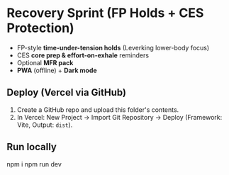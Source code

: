 
# Recovery Sprint (FP Holds + CES Protection)
- FP-style **time-under-tension holds** (Leverking lower-body focus)
- CES **core prep & effort-on-exhale** reminders
- Optional **MFR pack**
- **PWA** (offline) + **Dark mode**

## Deploy (Vercel via GitHub)
1) Create a GitHub repo and upload this folder's contents.
2) In Vercel: New Project → Import Git Repository → Deploy (Framework: Vite, Output: `dist`).

## Run locally
npm i
npm run dev
